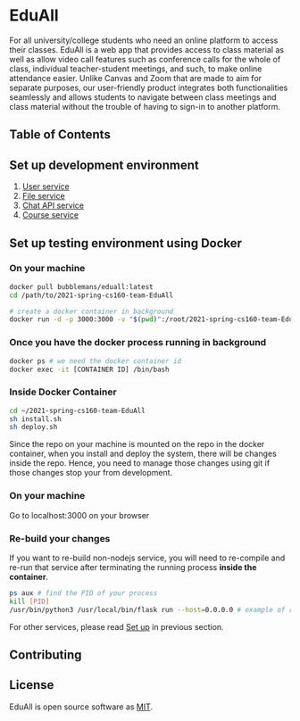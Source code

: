 # EduAll
For all university/college students who need an online platform to access their classes. EduAll is a web app that provides access to class material as well as allow video call features such as conference calls for the whole of class, individual teacher-student meetings, and such, to make online attendance easier. Unlike Canvas and Zoom that are made to aim for separate purposes, our user-friendly product integrates both functionalities seamlessly and allows students to navigate between class meetings and class material without the trouble of having to sign-in to another platform.

## Table of Contents


## Set up development environment
1. [User service](https://github.com/bubblemans/2021-spring-cs160-team-EduAll/blob/main/backend/springCrudAPI/README.md)
2. [File service](https://github.com/bubblemans/2021-spring-cs160-team-EduAll/tree/main/backend/file)
3. [Chat API service](https://github.com/bubblemans/2021-spring-cs160-team-EduAll/tree/main/backend/chat-api)
4. [Course service](https://github.com/bubblemans/2021-spring-cs160-team-EduAll/tree/main/backend/course)

## Set up testing environment using Docker

### On your machine
```bash
docker pull bubblemans/eduall:latest
cd /path/to/2021-spring-cs160-team-EduAll

# create a docker container in background
docker run -d -p 3000:3000 -v "$(pwd)":/root/2021-spring-cs160-team-EduAll -it bubblemans/eduall /bin/bash
```

### Once you have the docker process running in background
```bash
docker ps # we need the docker container id
docker exec -it [CONTAINER ID] /bin/bash
```

### Inside Docker Container
```bash
cd ~/2021-spring-cs160-team-EduAll
sh install.sh
sh deploy.sh
```
Since the repo on your machine is mounted on the repo in the docker container, when you install and deploy the system, there will be changes inside the repo. Hence, you need to manage those changes using git if those changes stop your from development.

### On your machine
Go to localhost:3000 on your browser

### Re-build your changes
If you want to re-build non-nodejs service, you will need to re-compile and re-run that service after terminating the running process **inside the container**.
```bash
ps aux # find the PID of your process
kill [PID]
/usr/bin/python3 /usr/local/bin/flask run --host=0.0.0.0 # example of re-building file service
```
For other services, please read [Set up](#set-up) in previous section.

## Contributing


## License
EduAll is open source software as [MIT](https://choosealicense.com/licenses/mit/).